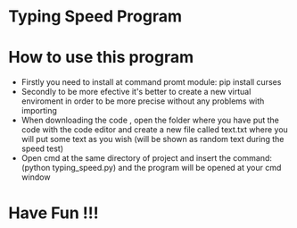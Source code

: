 # Typing Speed Program

# How to use this program

- Firstly you need to install at command promt <curses> module: pip install curses 
- Secondly to be more efective it's better to create a new virtual enviroment in order to be more precise without any problems with importing
- When downloading the code , open the folder where you have put the code with the code editor and create a new file called text.txt where you will put some text as you wish (will be shown as random text during the speed test) 
- Open cmd at the same directory of project and insert the command: (python typing_speed.py) and the program will be opened at your cmd window

# Have Fun !!!